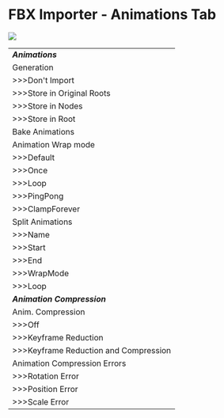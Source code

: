 FBX Importer - Animations Tab
=============================


![](http://docwiki.hq.unity3d.com/uploads/Main/MecanimImporterAnimationsTab.png)  


|    |
|:---|
|___Animations___ |
|<span class=component>Generation</span> |Controls how animations are imported: |
|>>><span class=component>Don't Import</span> |No animation or skinning is imported. |
|>>><span class=component>Store in Original Roots</span> |Animations are stored in the root objects of your animation package (these might be different from the root objects in Unity). |
|>>><span class=component>Store in Nodes</span> |Animations are stored together with the objects they animate. Use this when you have a complex animation setup and want full scripting control. |
|>>><span class=component>Store in Root</span> |Animations are stored in the scene's transform root objects. Use this when animating anything that has a hierarchy. |
|<span class=component>Bake Animations</span> |Enable this when using IK or simulation in your animation package. Unity will convert to forward kinematics on import. This option is available only for Maya, 3dsMax and Cinema4D files. |
|<span class=component>Animation Wrap mode</span> |The default <span class=keyword>Wrap Mode</span> for the animation in the mesh being imported |
|>>><span class=component>Default</span>|The animation plays as specified in the animation splitting options below.|
|>>><span class=component>Once</span>|The animation plays through to the end once and then stops.|
|>>><span class=component>Loop</span>|The animation plays through and then restarts when the end is reached.|
|>>><span class=component>PingPong</span>|The animation plays through and then plays in reverse from the end to the start, and so on.|
|>>><span class=component>ClampForever</span>|The animation plays through but the last frame is repeated indefinitely. This is not the same as Once mode because playback does not technically stop at the last frame (which is useful when blending animations).|
|<span class=component>Split Animations</span> |If you have multiple animations in a single file, you can split it into multiple clips. |
|>>><span class=component>Name</span>|The name of the split animation clip|
|>>><span class=component>Start</span>|The first frame of this clip in the model file |
|>>><span class=component>End</span>|The last frame of this clip in the model file |
|>>><span class=component>WrapMode</span>|What the split clip does when the end of the animation is reached (this is identical to the wrap mode option described above).|
|>>><span class=component>Loop</span>|Depending on how the animation was created, one extra frame of animation may be required for the split clip to loop properly.  If your looping animation doesn't look correct, try enabling this option. |
|___Animation Compression___ |
|<span class=component>Anim. Compression</span> |The type of compression that will be applied to this mesh's animation(s) |
|>>><span class=component>Off</span> |Disables animation compression. This means that Unity doesn't reduce keyframe count on import, which leads to the highest precision animations, but slower performance and bigger file and runtime memory size. It is generally not advisable to use this option - if you need higher precision animation, you should enable keyframe reduction and lower allowed <span class=component>Animation Compression Error</span> values instead. |
|>>><span class=component>Keyframe Reduction</span> |Reduces keyframes on import. If selected, the <span class=component>Animation Compression Errors</span> options are displayed. |
|>>><span class=component>Keyframe Reduction and Compression</span> |Reduces keyframes on import and compresses keyframes when storing animations in files. This affects only file size - the runtime memory size is the same as <span class=component>Keyframe Reduction</span>. If selected, the <span class=component>Animation Compression Errors</span> options are displayed. |
|<span class=component>Animation Compression Errors</span> |These options are available only when keyframe reduction is enabled. |
|>>><span class=component>Rotation Error</span> |Defines how much rotation curves should be reduced. The smaller value you use - the higher precision you get. |
|>>><span class=component>Position Error</span> |Defines how much position curves should be reduced. The smaller value you use - the higher precision you get. |
|>>><span class=component>Scale Error</span> |Defines how much scale curves should be reduced. The smaller value you use - the higher precision you get. |
